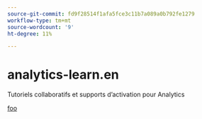 ```yaml
---
source-git-commit: fd9f28514f1afa5fce3c11b7a089a0b792fe1279
workflow-type: tm+mt
source-wordcount: '9'
ht-degree: 11%

---
```

# analytics-learn.en

Tutoriels collaboratifs et supports d’activation pour Analytics

[foo](bar)
